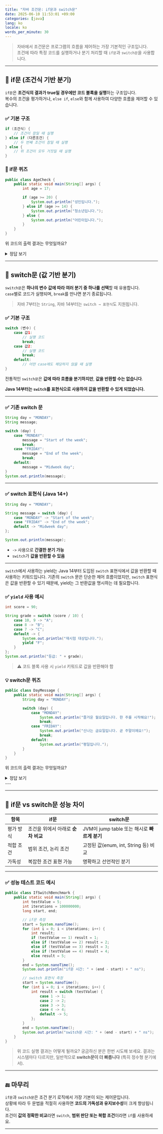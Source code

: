 ```yaml
---
title: "자바 조건문: if문과 switch문"
date: 2025-06-10 11:53:01 +09:00
categories: [java]
lang: ko
locale: ko
words_per_minute: 30
---
```


> 자바에서 조건문은 프로그램의 흐름을 제어하는 가장 기본적인 구조입니다.  
> 조건에 따라 특정 코드를 실행하거나 분기 처리할 때 `if문`과 `switch문`을 사용합니다.

---

## 🔹 if문 (조건식 기반 분기)

`if문`은 **조건식의 결과가 true일 경우에만 코드 블록을 실행**하는 구조입니다.  
복수의 조건을 평가하거나, `else if`, `else`와 함께 사용하여 다양한 흐름을 제어할 수 있습니다.

### ✅ 기본 구조

```java
if (조건식) {
    // 조건이 참일 때 실행
} else if (다른조건) {
    // 두 번째 조건이 참일 때 실행
} else {
    // 위 조건이 모두 거짓일 때 실행
}
```

### 📌 if문 퀴즈

```java
public class AgeCheck {
    public static void main(String[] args) {
        int age = 17;

        if (age >= 20) {
            System.out.println("성인입니다.");
        } else if (age >= 14) {
            System.out.println("청소년입니다.");
        } else {
            System.out.println("어린이입니다.");
        }
    }
}
```

위 코드의 출력 결과는 무엇일까요?
<details>
<summary>정답 보기</summary>

age는 17이므로 두번째 분기점에 해당하게 됩니다.
따라서 출력 결과: 청소년입니다.

</details>

---

## 🔹 switch문 (값 기반 분기)

`switch문`은 **하나의 변수 값에 따라 여러 분기 중 하나를 선택**할 때 유용합니다.  
`case`별로 코드가 실행되며, `break`를 만나면 분기 종료됩니다.

> 자바 7부터는 `String`, 자바 14부터는 `switch → 표현식`도 지원됩니다.

### ✅ 기본 구조

```java
switch (변수) {
    case 값1:
        // 실행 코드
        break;
    case 값2:
        // 실행 코드
        break;
    default:
        // 어떤 case에도 해당하지 않을 때 실행
}
```
전통적인 `switch문`은 **값에 따라 흐름을 분기하지만**, **값을 반환할 수는 없습니다**. 

**Java 14부터는 `switch`를 표현식으로 사용하여 값을 반환할 수 있게 되었습니다.**

---

### ✅ 기존 switch 문

```java
String day = "MONDAY";
String message;

switch (day) {
    case "MONDAY":
        message = "Start of the week";
        break;
    case "FRIDAY":
        message = "End of the week";
        break;
    default:
        message = "Midweek day";
}
System.out.println(message);
```

---

### ✅ switch 표현식 (Java 14+)

```java
String day = "MONDAY";

String message = switch (day) {
    case "MONDAY" -> "Start of the week";
    case "FRIDAY" -> "End of the week";
    default -> "Midweek day";
};

System.out.println(message);
```

- `->` 사용으로 **간결한 분기 가능**
- `switch`가 **값을 반환할 수 있음**

---

`switch`에서 사용하는 yield는 Java 14부터 도입된 `switch` 표현식에서 값을 반환할 때 사용하는 키워드입니다. 기존의 `switch` 문은 단순한 제어 흐름이었지만, `switch` 표현식은 값을 반환할 수 있기 때문에, yield는 그 반환값을 명시하는 데 필요합니다.

### ✅ `yield` 사용 예시

```java
int score = 90;

String grade = switch (score / 10) {
    case 10, 9 -> "A";
    case 8 -> "B";
    case 7 -> "C";
    default -> {
        System.out.println("재시험 대상입니다.");
        yield "F";
    }
};
System.out.println("등급: " + grade);
```

> ⚠️ 코드 블록 사용 시 `yield` 키워드로 값을 반환해야 함

### 💡 switch문 퀴즈

```java
public class DayMessage {
    public static void main(String[] args) {
        String day = "MONDAY";

        switch (day) {
            case "MONDAY":
                System.out.println("즐거운 월요일입니다. 한 주를 시작해요!");
                break;
            case "FRIDAY":
                System.out.println("신나는 금요일입니다. 곧 주말이에요!");
                break;
            default:
                System.out.println("평일입니다.");
        }
    }
}
```
위 코드의 출력 결과는 무엇일까요?
<details>
<summary>정답 보기</summary>

day는 "MONDAY"이므로 첫번째 분기점에 해당하게 됩니다.
따라서 출력 결과: `즐거운 월요일입니다. 한 주를 시작해요!`<br>
(진짜 저렇게 생각하시는 분은 없겠죠..?)
</details>
---

---

## 📌 if문 vs switch문 성능 차이

| 항목         | if문                                | switch문                                  |
|--------------|-------------------------------------|--------------------------------------------|
| 평가 방식    | 조건을 위에서 아래로 **순차 비교** | JVM이 jump table 또는 해시로 **빠르게 분기** |
| 적합 조건    | 범위 조건, 논리 조건                | 고정된 값(enum, int, String 등) 비교       |
| 가독성       | 복잡한 조건 표현 가능               | 명확하고 선언적인 분기                     |

---

### ✅ 성능 테스트 코드 예시

```java
public class IfSwitchBenchmark {
    public static void main(String[] args) {
        int testValue = 5;
        int iterations = 100000000;
        long start, end;

        // if문 측정
        start = System.nanoTime();
        for (int i = 0; i < iterations; i++) {
            int result;
            if (testValue == 1) result = 1;
            else if (testValue == 2) result = 2;
            else if (testValue == 3) result = 3;
            else if (testValue == 4) result = 4;
            else result = 5;
        }
        end = System.nanoTime();
        System.out.println("if문 시간: " + (end - start) + " ns");

        // switch 표현식 측정
        start = System.nanoTime();
        for (int i = 0; i < iterations; i++) {
            int result = switch (testValue) {
                case 1 -> 1;
                case 2 -> 2;
                case 3 -> 3;
                case 4 -> 4;
                default -> 5;
            };
        }
        end = System.nanoTime();
        System.out.println("switch문 시간: " + (end - start) + " ns");
    }
}
```

> 위 코드 실행 결과는 어떻게 될까요? 궁금하신 분은 한번 시도해 보세요. 결과는 시스템마다 다르지만, 일반적으로 **switch문이 더 빠릅니다** (특히 정수형 분기에서).

---

## 🔚 마무리

`if문`과 `switch문`은 조건 분기 로직에서 가장 기본이 되는 제어문입니다.  
상황에 따라 두 문법을 적절히 사용하면 **코드의 가독성과 유지보수성**이 크게 향상됩니다.  
조건이 **값의 정확한 비교**라면 `switch`, **범위 판단 또는 복합 조건**이라면 `if`를 사용하세요.

---
